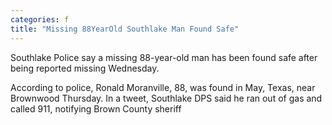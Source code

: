 ```yaml
---
categories: f
title: "Missing 88YearOld Southlake Man Found Safe"
---
```


Southlake Police say a missing 88-year-old man has been found safe after being reported missing Wednesday.



According to police, Ronald Moranville, 88, was found in May, Texas, near Brownwood Thursday. In a tweet, Southlake DPS said he ran out of gas and called 911, notifying Brown County sheriff